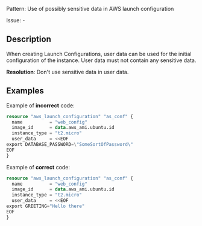 Pattern: Use of possibly sensitive data in AWS launch configuration

Issue: -

## Description

When creating Launch Configurations, user data can be used for the initial configuration of the instance. User data must not contain any sensitive data.

**Resolution**: Don't use sensitive data in user data.

## Examples

Example of **incorrect** code:

```terraform
resource "aws_launch_configuration" "as_conf" {
  name          = "web_config"
  image_id      = data.aws_ami.ubuntu.id
  instance_type = "t2.micro"
  user_data     = <<EOF
export DATABASE_PASSWORD=\"SomeSortOfPassword\"
EOF
}
```

Example of **correct** code:

```terraform
resource "aws_launch_configuration" "as_conf" {
  name          = "web_config"
  image_id      = data.aws_ami.ubuntu.id
  instance_type = "t2.micro"
  user_data     = <<EOF
export GREETING="Hello there"
EOF
}
```